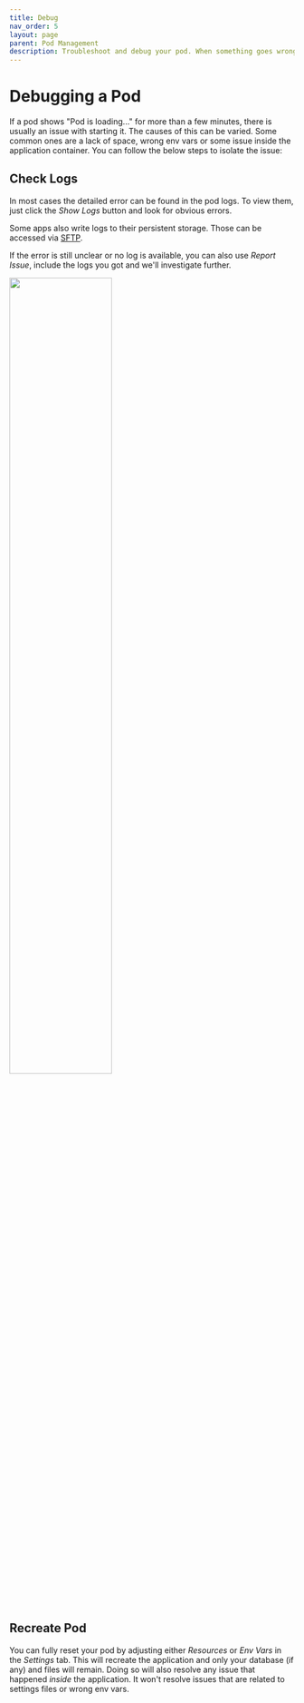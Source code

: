 ```yaml
---
title: Debug
nav_order: 5
layout: page
parent: Pod Management
description: Troubleshoot and debug your pod. When something goes wrong, you can look at logs or restart a pod to get it working again.
---
```


# Debugging a Pod

If a pod shows "Pod is loading..." for more than a few minutes, there is usually an issue with starting it. The causes of this can be varied. Some common ones are a lack of space, wrong env vars or some issue inside the application container. You can follow the below steps to isolate the issue:

## Check Logs

In most cases the detailed error can be found in the pod logs. To view them, just click the _Show Logs_ button and look for obvious errors.

Some apps also write logs to their persistent storage. Those can be accessed via [SFTP](/manage/files).

If the error is still unclear or no log is available, you can also use _Report Issue_, include the logs you got and we'll investigate further.

<img src="/img/pod-show-logs.jpg" width="60%" />


## Recreate Pod

You can fully reset your pod by adjusting either _Resources_ or _Env Vars_ in the _Settings_ tab. This will recreate the application and only your database (if any) and files will remain. Doing so will also resolve any issue that happened _inside_ the application. It won't resolve issues that are related to settings files or wrong env vars.
